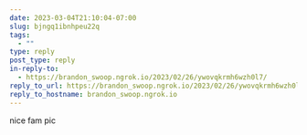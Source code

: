 ```yaml
---
date: 2023-03-04T21:10:04-07:00
slug: bjngq1ibnhpeu22q
tags:
  - ""
type: reply
post_type: reply
in-reply-to:
  - https://brandon_swoop.ngrok.io/2023/02/26/ywovqkrmh6wzh0l7/
reply_to_url: https://brandon_swoop.ngrok.io/2023/02/26/ywovqkrmh6wzh0l7/
reply_to_hostname: brandon_swoop.ngrok.io
---
```

nice fam pic